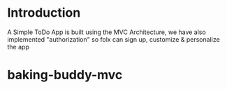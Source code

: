# Introduction

A Simple ToDo App is built using the MVC Architecture, we have also implemented "authorization" so folx can sign up, customize & personalize the app 


# baking-buddy-mvc
